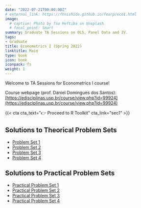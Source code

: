 ```yaml
---
date: "2022-07-21T00:00:00Z"
# external_link: https://fhnishida.github.io/fearp/eco1.html
image:
  # caption: Photo by Toa Heftiba on Unsplash
  # focal_point: Smart
summary: Graduate TA Sessions on OLS, Panel Data and IV.
tags:
- Graduate
title: Econometrics I (Spring 2022)
linktitle: Main
type: book
icon: book
iconpack: fs
weight: 1
---
```



Welcome to TA Sessions for Econometrics I course!

Course webpage (prof. Daniel Domingues dos Santos): [https://edisciplinas.usp.br/course/view.php?id=99924](https://edisciplinas.usp.br/course/view.php?id=99924)

{{< cta cta_text="👉 Proceed to R Toolkit" cta_link="sec1" >}}


## Solutions to Theorical Problem Sets
- [Problem Set 1](Lista-1_Solucao.pdf)
- [Problem Set 2](Lista-2_Solucao.pdf)
- [Problem Set 3](Lista-3_Solucao.pdf)
- [Problem Set 4](Lista-4_Solucao.pdf)


## Solutions to Practical Problem Sets
- [Practical Problem Set 1](Lista-Pratica-1_Solucao.pdf)
- [Practical Problem Set 2](Lista-Pratica-2_Solucao_v2.pdf)
- [Practical Problem Set 3](Lista-Pratica-3_Solucao.pdf)
- [Practical Problem Set 4](Lista-Pratica-4_Solucao.pdf)
